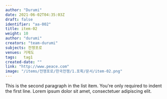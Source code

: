 ```yaml
---
author: "Durumi"
date: 2021-06-02T04:35:03Z
draft: false
identifier: "aa-002"
title: item-02
weight: 10
author: "durumi"
creators: "team-durumi"
subjects: 전쟁포로
venues: 거제도
tags:	tag1
created-date: ""
link: "http://www.peace.com"
image: "/items/전쟁포로/한국전쟁/1.포획/문서/item-02.png"
---
```


This is the second paragraph in the list item. You're
only required to indent the first line. Lorem ipsum dolor
sit amet, consectetuer adipiscing elit.